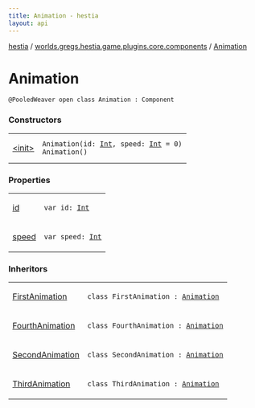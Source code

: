 ```yaml
---
title: Animation - hestia
layout: api
---
```


<div class='api-docs-breadcrumbs'><a href="../../index.html">hestia</a> / <a href="../index.html">worlds.gregs.hestia.game.plugins.core.components</a> / <a href="./index.html">Animation</a></div>

# Animation

<div class="signature"><code><span class="identifier">@PooledWeaver</span> <span class="keyword">open</span> <span class="keyword">class </span><span class="identifier">Animation</span>&nbsp;<span class="symbol">:</span>&nbsp;<span class="identifier">Component</span></code></div>

### Constructors

<table class="api-docs-table">
<tbody>
<tr>
<td markdown="1">

<a href="-init-.html">&lt;init&gt;</a>


</td>
<td markdown="1">
<div class="signature"><code><span class="identifier">Animation</span><span class="symbol">(</span><span class="parameterName" id="worlds.gregs.hestia.game.plugins.core.components.Animation$<init>(kotlin.Int, kotlin.Int)/id">id</span><span class="symbol">:</span>&nbsp;<a href="https://kotlinlang.org/api/latest/jvm/stdlib/kotlin/-int/index.html"><span class="identifier">Int</span></a><span class="symbol">, </span><span class="parameterName" id="worlds.gregs.hestia.game.plugins.core.components.Animation$<init>(kotlin.Int, kotlin.Int)/speed">speed</span><span class="symbol">:</span>&nbsp;<a href="https://kotlinlang.org/api/latest/jvm/stdlib/kotlin/-int/index.html"><span class="identifier">Int</span></a>&nbsp;<span class="symbol">=</span>&nbsp;0<span class="symbol">)</span></code></div>

<div class="signature"><code><span class="identifier">Animation</span><span class="symbol">(</span><span class="symbol">)</span></code></div>

</td>
</tr>
</tbody>
</table>

### Properties

<table class="api-docs-table">
<tbody>
<tr>
<td markdown="1">

<a href="id.html">id</a>


</td>
<td markdown="1">
<div class="signature"><code><span class="keyword">var </span><span class="identifier">id</span><span class="symbol">: </span><a href="https://kotlinlang.org/api/latest/jvm/stdlib/kotlin/-int/index.html"><span class="identifier">Int</span></a></code></div>

</td>
</tr>
<tr>
<td markdown="1">

<a href="speed.html">speed</a>


</td>
<td markdown="1">
<div class="signature"><code><span class="keyword">var </span><span class="identifier">speed</span><span class="symbol">: </span><a href="https://kotlinlang.org/api/latest/jvm/stdlib/kotlin/-int/index.html"><span class="identifier">Int</span></a></code></div>

</td>
</tr>
</tbody>
</table>

### Inheritors

<table class="api-docs-table">
<tbody>
<tr>
<td markdown="1">

<a href="../../worlds.gregs.hestia.game.plugins.entity.components.update.anim/-first-animation/index.html">FirstAnimation</a>


</td>
<td markdown="1">
<div class="signature"><code><span class="keyword">class </span><span class="identifier">FirstAnimation</span>&nbsp;<span class="symbol">:</span>&nbsp;<a href="./index.html"><span class="identifier">Animation</span></a></code></div>

</td>
</tr>
<tr>
<td markdown="1">

<a href="../../worlds.gregs.hestia.game.plugins.entity.components.update.anim/-fourth-animation/index.html">FourthAnimation</a>


</td>
<td markdown="1">
<div class="signature"><code><span class="keyword">class </span><span class="identifier">FourthAnimation</span>&nbsp;<span class="symbol">:</span>&nbsp;<a href="./index.html"><span class="identifier">Animation</span></a></code></div>

</td>
</tr>
<tr>
<td markdown="1">

<a href="../../worlds.gregs.hestia.game.plugins.entity.components.update.anim/-second-animation/index.html">SecondAnimation</a>


</td>
<td markdown="1">
<div class="signature"><code><span class="keyword">class </span><span class="identifier">SecondAnimation</span>&nbsp;<span class="symbol">:</span>&nbsp;<a href="./index.html"><span class="identifier">Animation</span></a></code></div>

</td>
</tr>
<tr>
<td markdown="1">

<a href="../../worlds.gregs.hestia.game.plugins.entity.components.update.anim/-third-animation/index.html">ThirdAnimation</a>


</td>
<td markdown="1">
<div class="signature"><code><span class="keyword">class </span><span class="identifier">ThirdAnimation</span>&nbsp;<span class="symbol">:</span>&nbsp;<a href="./index.html"><span class="identifier">Animation</span></a></code></div>

</td>
</tr>
</tbody>
</table>
